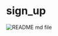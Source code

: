 # sign_up
![README md file](https://user-images.githubusercontent.com/94362331/152474739-189da34c-4394-4eb4-aad9-ac88754cc030.png)
